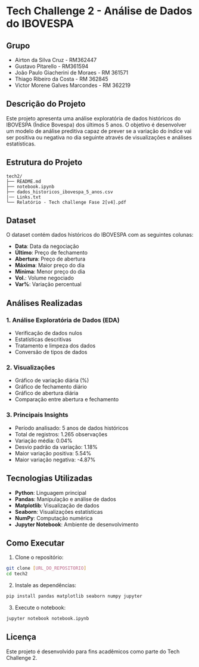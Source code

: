 # Tech Challenge 2 - Análise de Dados do IBOVESPA

## Grupo
+ Airton da Silva Cruz - RM362447
+ Gustavo Pitarello - RM361594
+ João Paulo Giacherini de Moraes - RM 361571
+ Thiago Ribeiro da Costa - RM 362845
+ Victor Morene Galves Marcondes - RM 362219

## Descrição do Projeto

Este projeto apresenta uma análise exploratória de dados históricos do IBOVESPA (Índice Bovespa) dos últimos 5 anos. O objetivo é desenvolver um modelo de análise preditiva capaz de prever se a variação do índice vai ser positiva ou negativa no dia seguinte através de visualizações e análises estatísticas.

## Estrutura do Projeto

```
tech2/
├── README.md
├── notebook.ipynb
├── dados_historicos_ibovespa_5_anos.csv
|── Links.txt
└── Relatório - Tech challenge Fase 2[v4].pdf
```

## Dataset

O dataset contém dados históricos do IBOVESPA com as seguintes colunas:
- **Data**: Data da negociação
- **Último**: Preço de fechamento
- **Abertura**: Preço de abertura
- **Máxima**: Maior preço do dia
- **Mínima**: Menor preço do dia
- **Vol.**: Volume negociado
- **Var%**: Variação percentual

## Análises Realizadas

### 1. Análise Exploratória de Dados (EDA)
- Verificação de dados nulos
- Estatísticas descritivas
- Tratamento e limpeza dos dados
- Conversão de tipos de dados

### 2. Visualizações
- Gráfico de variação diária (%)
- Gráfico de fechamento diário
- Gráfico de abertura diária
- Comparação entre abertura e fechamento

### 3. Principais Insights
- Período analisado: 5 anos de dados históricos
- Total de registros: 1.265 observações
- Variação média: 0.04%
- Desvio padrão da variação: 1.18%
- Maior variação positiva: 5.54%
- Maior variação negativa: -4.87%

## Tecnologias Utilizadas

- **Python**: Linguagem principal
- **Pandas**: Manipulação e análise de dados
- **Matplotlib**: Visualização de dados
- **Seaborn**: Visualizações estatísticas
- **NumPy**: Computação numérica
- **Jupyter Notebook**: Ambiente de desenvolvimento

## Como Executar

1. Clone o repositório:
```bash
git clone [URL_DO_REPOSITORIO]
cd tech2
```

2. Instale as dependências:
```bash
pip install pandas matplotlib seaborn numpy jupyter
```

3. Execute o notebook:
```bash
jupyter notebook notebook.ipynb
```


## Licença

Este projeto é desenvolvido para fins acadêmicos como parte do Tech Challenge 2.